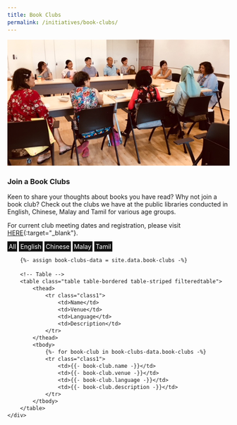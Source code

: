 ```yaml
---
title: Book Clubs
permalink: /initiatives/book-clubs/
---
```


<style>
	.filteredtable tbody tr,
	.tablefilter{
		display:none;
	}
	
	#class1.tablefilter:checked ~ table tbody tr.class1,
	#class2.tablefilter:checked ~ table tbody tr.class2,
	#class3.tablefilter:checked ~ table tbody tr.class3,
	#class3.tablefilter:checked ~ table tbody tr.class4	{
		display:table-row;
	}
	.tablefilter + label{
		cursor: pointer;
		background-color: #666;
		color: #fff;
		padding: 3px;
	}
	.tablefilter:checked + label{
		background-color: #111;
	}
	#all.tablefilter:checked ~ table tbody tr{
		display:table-row;
	}
</style>
	
![banner book clubs](\images\Next-Chapter_Meira-Chand.jpg)

### Join a Book Clubs

Keen to share your thoughts about books you have read? Why not join a book club? Check out the clubs we have at the public libraries conducted in English, Chinese, Malay and Tamil for various age groups.

For current club meeting dates and registration, please visit [HERE](http://www.nlb.gov.sg/golibrary){:target="_blank"}.

<div class="container">
	<div class="row">
		<!-- Filter -->
		<input type="checkbox" class="tablefilter" name="all" id="all" checked />
		<label for="all">All</label>	
		<input type="checkbox" class="tablefilter" name="class1" id="class1" checked />
		<label for="class1">English</label>				
		<input type="checkbox" class="tablefilter" name="class2" id="class2" checked />
		<label for="class2">Chinese</label>		
		<input type="checkbox" class="tablefilter" name="class3" id="class3" checked />
		<label for="class3">Malay</label>
		<input type="checkbox" class="tablefilter" name="class4" id="class4" checked />
		<label for="class4">Tamil</label>
		
		{%- assign book-clubs-data = site.data.book-clubs -%}
		
		<!-- Table -->
		<table class="table table-bordered table-striped filteredtable">
			<thead>
				<tr class="class1">
					<td>Name</td>
					<td>Venue</td>
					<td>Language</td>
					<td>Description</td>
				</tr>
			</thead>
			<tbody>
				{%- for book-club in book-clubs-data.book-clubs -%}
				<tr class="class1">
					<td>{{- book-club.name -}}</td>
					<td>{{- book-club.venue -}}</td>
					<td>{{- book-club.language -}}</td>
					<td>{{- book-club.description -}}</td>
				</tr>
			</tbody>
		</table>
	</div>
</div>